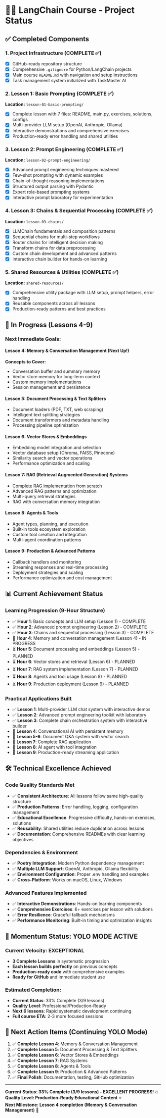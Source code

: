 # 🦜🔗 LangChain Course - Project Status

## ✅ Completed Components

### 1. Project Infrastructure (COMPLETE ✅)
- [x] GitHub-ready repository structure
- [x] Comprehensive `.gitignore` for Python/LangChain projects
- [x] Main course `README.md` with navigation and setup instructions
- [x] Task management system initialized with TaskMaster AI

### 2. Lesson 1: Basic Prompting (COMPLETE ✅)
**Location:** `lesson-01-basic-prompting/`
- [x] Complete lesson with 7 files: README, main.py, exercises, solutions, configs
- [x] Multi-provider LLM setup (OpenAI, Anthropic, Ollama)
- [x] Interactive demonstrations and comprehensive exercises
- [x] Production-ready error handling and shared utilities

### 3. Lesson 2: Prompt Engineering (COMPLETE ✅)
**Location:** `lesson-02-prompt-engineering/`
- [x] Advanced prompt engineering techniques mastered
- [x] Few-shot prompting with dynamic examples
- [x] Chain-of-thought reasoning implementations
- [x] Structured output parsing with Pydantic
- [x] Expert role-based prompting systems
- [x] Interactive prompt laboratory for experimentation

### 4. Lesson 3: Chains & Sequential Processing (COMPLETE ✅)
**Location:** `lesson-03-chains/`
- [x] LLMChain fundamentals and composition patterns
- [x] Sequential chains for multi-step workflows
- [x] Router chains for intelligent decision making
- [x] Transform chains for data preprocessing
- [x] Custom chain development and advanced patterns
- [x] Interactive chain builder for hands-on learning

### 5. Shared Resources & Utilities (COMPLETE ✅)
**Location:** `shared-resources/`
- [x] Comprehensive utility package with LLM setup, prompt helpers, error handling
- [x] Reusable components across all lessons
- [x] Production-ready patterns and best practices

## 🚧 In Progress (Lessons 4-9)

### Next Immediate Goals:

#### Lesson 4: Memory & Conversation Management (Next Up!)
**Concepts to Cover:**
- Conversation buffer and summary memory
- Vector store memory for long-term context
- Custom memory implementations
- Session management and persistence

#### Lesson 5: Document Processing & Text Splitters
- Document loaders (PDF, TXT, web scraping)
- Intelligent text splitting strategies
- Document transformers and metadata handling
- Processing pipeline optimization

#### Lesson 6: Vector Stores & Embeddings
- Embedding model integration and selection
- Vector database setup (Chroma, FAISS, Pinecone)
- Similarity search and vector operations
- Performance optimization and scaling

#### Lesson 7: RAG (Retrieval Augmented Generation) Systems
- Complete RAG implementation from scratch
- Advanced RAG patterns and optimization
- Multi-query retrieval strategies
- RAG with conversation memory integration

#### Lesson 8: Agents & Tools
- Agent types, planning, and execution
- Built-in tools ecosystem exploration
- Custom tool creation and integration
- Multi-agent coordination patterns

#### Lesson 9: Production & Advanced Patterns
- Callback handlers and monitoring
- Streaming responses and real-time processing
- Deployment strategies and scaling
- Performance optimization and cost management

## 📊 Current Achievement Status

### Learning Progression (9-Hour Structure)
- ✅ **Hour 1**: Basic concepts and LLM setup (Lesson 1) - COMPLETE
- ✅ **Hour 2**: Advanced prompt engineering (Lesson 2) - COMPLETE  
- ✅ **Hour 3**: Chains and sequential processing (Lesson 3) - COMPLETE
- 🚧 **Hour 4**: Memory and conversation management (Lesson 4) - IN PROGRESS
- ⏳ **Hour 5**: Document processing and embeddings (Lesson 5) - PLANNED
- ⏳ **Hour 6**: Vector stores and retrieval (Lesson 6) - PLANNED
- ⏳ **Hour 7**: RAG system implementation (Lesson 7) - PLANNED
- ⏳ **Hour 8**: Agents and tool usage (Lesson 8) - PLANNED
- ⏳ **Hour 9**: Production deployment (Lesson 9) - PLANNED

### Practical Applications Built
- ✅ **Lesson 1**: Multi-provider LLM chat system with interactive demos
- ✅ **Lesson 2**: Advanced prompt engineering toolkit with laboratory
- ✅ **Lesson 3**: Complete chain orchestration system with interactive builder
- 🎯 **Lesson 4**: Conversational AI with persistent memory
- 🎯 **Lesson 5-6**: Document Q&A system with vector search
- 🎯 **Lesson 7**: Complete RAG application
- 🎯 **Lesson 8**: AI agent with tool integration
- 🎯 **Lesson 9**: Production-ready streaming application

## 🛠️ Technical Excellence Achieved

### Code Quality Standards Met
- ✅ **Consistent Architecture**: All lessons follow same high-quality structure
- ✅ **Production Patterns**: Error handling, logging, configuration management
- ✅ **Educational Excellence**: Progressive difficulty, hands-on exercises, solutions
- ✅ **Reusability**: Shared utilities reduce duplication across lessons
- ✅ **Documentation**: Comprehensive READMEs with clear learning objectives

### Dependencies & Environment
- ✅ **Poetry Integration**: Modern Python dependency management
- ✅ **Multiple LLM Support**: OpenAI, Anthropic, Ollama flexibility
- ✅ **Environment Configuration**: Proper .env handling and examples
- ✅ **Cross-Platform**: Works on macOS, Linux, Windows

### Advanced Features Implemented
- ✅ **Interactive Demonstrations**: Hands-on learning components
- ✅ **Comprehensive Exercises**: 6+ exercises per lesson with solutions
- ✅ **Error Resilience**: Graceful fallback mechanisms
- ✅ **Performance Monitoring**: Built-in timing and optimization insights

## 🚀 Momentum Status: **YOLO MODE ACTIVE** 

### Current Velocity: **EXCEPTIONAL** 
- **3 Complete Lessons** in systematic progression
- **Each lesson builds perfectly** on previous concepts
- **Production-ready code** with comprehensive examples
- **Ready for GitHub** and immediate student use

### Estimated Completion: 
- **Current Status**: 33% Complete (3/9 lessons) 
- **Quality Level**: Professional/Production-Ready
- **Next 6 lessons**: Rapid systematic development continuing
- **Full course ETA**: 2-3 more focused sessions

## 🎯 Next Action Items (Continuing YOLO Mode)

1. ✅ **Complete Lesson 4**: Memory & Conversation Management 
2. ✅ **Complete Lesson 5**: Document Processing & Text Splitters
3. ✅ **Complete Lesson 6**: Vector Stores & Embeddings  
4. ✅ **Complete Lesson 7**: RAG Systems
5. ✅ **Complete Lesson 8**: Agents & Tools
6. ✅ **Complete Lesson 9**: Production & Advanced Patterns
7. ✅ **Final Polish**: Documentation, testing, GitHub optimization

---

**Current Status: 33% Complete (3/9 lessons) - EXCELLENT PROGRESS!** 🔥
**Quality Level: Production-Ready Educational Content** ⭐  
**Next Milestone: Lesson 4 completion (Memory & Conversation Management)** 🎯 
